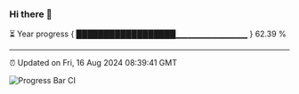 ### Hi there 👋

⏳ Year progress { ██████████████████▁▁▁▁▁▁▁▁▁▁▁▁ } 62.39 %

---

⏰ Updated on Fri, 16 Aug 2024 08:39:41 GMT

![Progress Bar CI](https://github.com/IshwaranRudhara/GIT-ACTION/workflows/Progress%20Bar%20CI/badge.svg)

